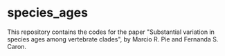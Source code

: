 # species_ages

This repository contains the codes for the paper "Substantial variation in species ages among vertebrate clades", by Marcio R. Pie and Fernanda S. Caron.
